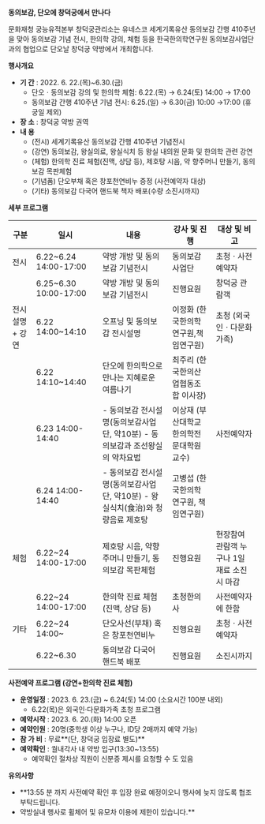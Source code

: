 **동의보감, 단오에 창덕궁에서 만나다**

문화재청 궁능유적본부 창덕궁관리소는 유네스코 세계기록유산 동의보감 간행 410주년을 맞아 동의보감 기념 전시, 한의학 강의, 체험 등을 한국한의학연구원 동의보감사업단과의 협업으로 단오날 창덕궁 약방에서 개최합니다.

**행사개요**
- **기 간** : 2022. 6. 22.(목)~6.30.(금)
  - 단오ㆍ동의보감 강의 및 한의학 체험: 6.22.(목) → 6.24(토) 14:00 → 17:00
  - 동의보감 간행 410주년 기념 전시: 6.25.(일) → 6.30(금) 10:00 →17:00 (휴궁일 제외)
- **장 소** : 창덕궁 약방 권역
- **내 용**
  - (전시) 세계기록유산 동의보감 간행 410주년 기념전시
  - (강연) 동의보감, 왕실의료, 왕실식치 등 왕실 내의원 문화 및 한의학 관련 강연
  - (체험) 한의학 진료 체험(진맥, 상담 등), 제호탕 시음, 약 향주머니 만들기, 동의보감 목판체험
  - (기념품) 단오부채 혹은 창포천연비누 증정 (사전예약자 대상)
  - (기타) 동의보감 다국어 핸드북 책자 배포(수량 소진시까지)

**세부 프로그램**

| 구분 | 일시 | 내용 | 강사 및 진행 | 대상 및 비고 |
| --- | --- | --- | --- | --- |
| 전시 | 6.22~6.24 14:00-17:00 | 약방 개방 및 동의보감 기념전시 | 동의보감사업단 | 초청ㆍ사전예약자 |
| | 6.25~6.30 10:00-17:00 | 약방 개방 및 동의보감 기념전시 | 진행요원 | 창덕궁 관람객 |
| 전시설명 + 강연 | 6.22 14:00~14:10 | 오프닝 및 동의보감 전시설명 | 이정화 (한국한의학연구원,책임연구원) | 초청 (외국인ㆍ다문화가족) |
| | 6.22 14:10~14:40 | 단오에 한의학으로 만나는 지혜로운 여름나기 | 최주리 (한국한의산업협동조합 이사장) |
| | 6.23 14:00-14:40 | - 동의보감 전시설명(동의보감사업단, 약10분) - 동의보감과 조선왕실의 약차요법 | 이상재 (부산대학교 한의학전문대학원 교수) | 사전예약자 |
| | 6.24 14:00-14:40 | - 동의보감 전시설명(동의보감사업단, 약10분) - 왕실식치(食治)와 청량음료 제호탕 | 고병섭 (한국한의학연구원, 책임연구원) |
| 체험 | 6.22~24 14:00-17:00 | 제호탕 시음, 약향주머니 만들기, 동의보감 목판체험 | 진행요원 | 현장참여 관람객 누구나 1일 재료 소진시 마감 |
| | 6.22~24 14:00-17:00 | 한의학 진료 체험(진맥, 상담 등) | 초청한의사 | 사전예약자에 한함 |
| 기타 | 6.22~24 14:00~ | 단오사선(부채) 혹은 창포천연비누 | 진행요원 | 초청ㆍ사전예약자 |
| | 6.22~6.30 | 동의보감 다국어 핸드북 배포 | 진행요원 | 소진시까지 |

**사전예약 프로그램 (강연+한의학 진료 체험)**
- **운영일정** : 2023. 6. 23.(금) ~ 6.24(토) 14:00 (소요시간 100분 내외)
  - 6.22(목)은 외국인·다문화가족 초청 프로그램
- **예약시작** : 2023. 6. 20.(화) 14:00 오픈
- **예약인원** : 20명(중학생 이상 누구나, ID당 2매까지 예약 가능)
- **참 가 비** : 무료**(단, 창덕궁 입장료 별도)**
- **예약확인** : 궐내각사 내 약방 입구(13:30~13:55)
  - 예약확인 절차상 직원이 신분증 제시를 요청할 수 도 있음

**유의사항**
- **13:55 분 까지 사전예약 확인 후 입장 완료 예정이오니 행사에 늦지 않도록 협조 부탁드립니다.
- 약방실내 행사로 휠체어 및 유모차 이용에 제한이 있습니다.**